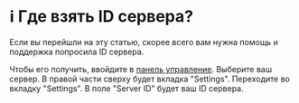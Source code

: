 # ℹ️ Где взять ID сервера?

Если вы перейшли на эту статью, скорее всего вам нужна помощь и поддержка попросила ID сервера.

Чтобы его получить, ввойдите в [панель управление](https://panel.box-hosting.ru). Выберите ваш сервер. В правой части сверху будет вкладка "Settings". Переходите во вкладку "Settings". В поле "Server ID" будет ваш ID сервера.
